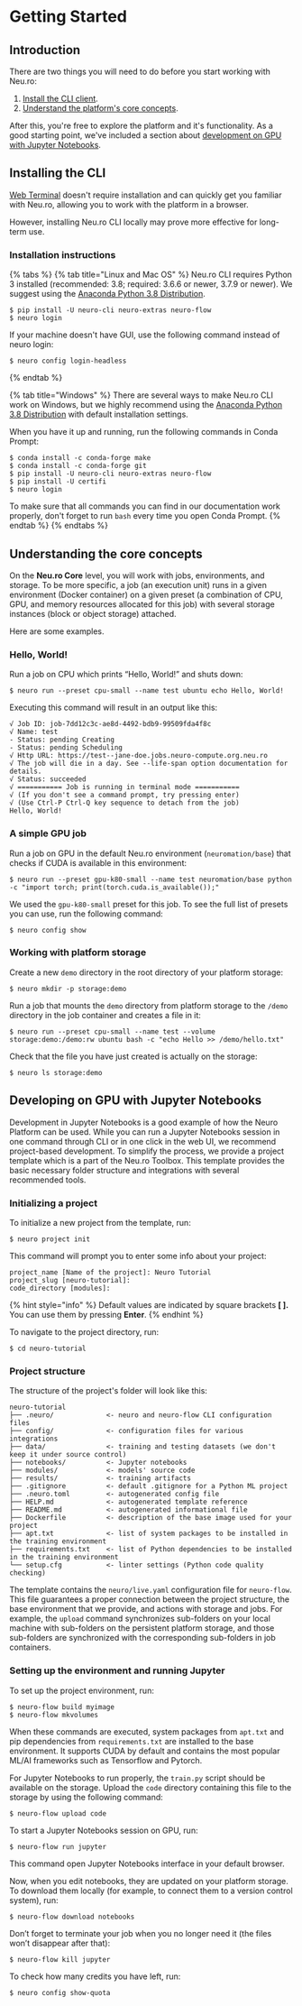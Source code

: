 # Getting Started

## Introduction

There are two things you will need to do before you start working with Neu.ro:

1. [Install the CLI client](getting-started.md#installing-the-cli).
2. [Understand the platform's core concepts](getting-started.md#understanding-the-core-concepts).

After this, you're free to explore the platform and it's functionality. As a good starting point, we've included a section about [development on GPU with Jupyter Notebooks](getting-started.md#developing-on-gpu-with-jupyter-notebooks).

## Installing the CLI

[Web Terminal](https://apps.neu.ro/shell?cluster_name=neuro-compute) doesn't require installation and can quickly get you familiar with Neu.ro, allowing you to work with the platform in a browser.

However, installing Neu.ro CLI locally may prove more effective for long-term use.

### Installation instructions

{% tabs %}
{% tab title="Linux and Mac OS" %}
Neu.ro CLI requires Python 3 installed \(recommended: 3.8; required: 3.6.6 or newer, 3.7.9 or newer\). We suggest using the [Anaconda Python 3.8 Distribution](https://www.anaconda.com/distribution/).

```text
$ pip install -U neuro-cli neuro-extras neuro-flow
$ neuro login
```

If your machine doesn't have GUI, use the following command instead of neuro login:

```text
$ neuro config login-headless
```
{% endtab %}

{% tab title="Windows" %}
There are several ways to make Neu.ro CLI work on Windows, but we highly recommend using the [Anaconda Python 3.8 Distribution](https://www.anaconda.com/distribution/) with default installation settings.

When you have it up and running, run the following commands in Conda Prompt:

```text
$ conda install -c conda-forge make
$ conda install -c conda-forge git    
$ pip install -U neuro-cli neuro-extras neuro-flow
$ pip install -U certifi
$ neuro login
```

To make sure that all commands you can find in our documentation work properly, don't forget to run `bash` every time you open Conda Prompt.
{% endtab %}
{% endtabs %}

## Understanding the core concepts

On the **Neu.ro Core** level, you will work with jobs, environments, and storage. To be more specific, a job \(an execution unit\) runs in a given environment \(Docker container\) on a given preset \(a combination of CPU, GPU, and memory resources allocated for this job\) with several storage instances \(block or object storage\) attached.

Here are some examples.

### Hello, World!

Run a job on CPU which prints “Hello, World!” and shuts down:

```text
$ neuro run --preset cpu-small --name test ubuntu echo Hello, World!
```

Executing this command will result in an output like this:

```text
√ Job ID: job-7dd12c3c-ae8d-4492-bdb9-99509fda4f8c
√ Name: test
- Status: pending Creating
- Status: pending Scheduling
√ Http URL: https://test--jane-doe.jobs.neuro-compute.org.neu.ro
√ The job will die in a day. See --life-span option documentation for details.
√ Status: succeeded
√ =========== Job is running in terminal mode ===========
√ (If you don't see a command prompt, try pressing enter)
√ (Use Ctrl-P Ctrl-Q key sequence to detach from the job)
Hello, World!
```

### A simple GPU job

Run a job on GPU in the default Neu.ro environment \(`neuromation/base`\) that checks if CUDA is available in this environment:

```text
$ neuro run --preset gpu-k80-small --name test neuromation/base python -c "import torch; print(torch.cuda.is_available());"
```

We used the `gpu-k80-small` preset for this job. To see the full list of presets you can use, run the following command:

```text
$ neuro config show
```

### Working with platform storage

Create a new `demo` directory in the root directory of your platform storage:

```text
$ neuro mkdir -p storage:demo
```

Run a job that mounts the `demo` directory from platform storage to the `/demo` directory in the job container and creates a file in it:

```text
$ neuro run --preset cpu-small --name test --volume storage:demo:/demo:rw ubuntu bash -c "echo Hello >> /demo/hello.txt"
```

Check that the file you have just created is actually on the storage:

```text
$ neuro ls storage:demo
```

## Developing on GPU with Jupyter Notebooks

Development in Jupyter Notebooks is a good example of how the Neuro Platform can be used. While you can run a Jupyter Notebooks session in one command through CLI or in one click in the web UI, we recommend project-based development. To simplify the process, we provide a project template which is a part of the Neu.ro Toolbox. This template provides the basic necessary folder structure and integrations with several recommended tools.

### Initializing a project

To initialize a new project from the template, run:

```text
$ neuro project init
```

This command will prompt you to enter some info about your project:

```text
project_name [Name of the project]: Neuro Tutorial
project_slug [neuro-tutorial]:
code_directory [modules]:
```

{% hint style="info" %}
Default values are indicated by square brackets **\[ \].** You can use them by pressing **Enter**.
{% endhint %}

To navigate to the project directory, run:

```text
$ cd neuro-tutorial
```

### Project structure

The structure of the project's folder will look like this:

```text
neuro-tutorial
├── .neuro/             <- neuro and neuro-flow CLI configuration files
├── config/             <- configuration files for various integrations
├── data/               <- training and testing datasets (we don't keep it under source control)
├── notebooks/          <- Jupyter notebooks
├── modules/            <- models' source code
├── results/            <- training artifacts
├── .gitignore          <- default .gitignore for a Python ML project
├── .neuro.toml         <- autogenerated config file
├── HELP.md             <- autogenerated template reference
├── README.md           <- autogenerated informational file
├── Dockerfile          <- description of the base image used for your project
├── apt.txt             <- list of system packages to be installed in the training environment
├── requirements.txt    <- list of Python dependencies to be installed in the training environment
└── setup.cfg           <- linter settings (Python code quality checking)
```

The template contains the `neuro/live.yaml` configuration file for `neuro-flow`. This file guarantees a proper connection between the project structure, the base environment that we provide, and actions with storage and jobs. For example, the `upload` command synchronizes sub-folders on your local machine with sub-folders on the persistent platform storage, and those sub-folders are synchronized with the corresponding sub-folders in job containers.

### Setting up the environment and running Jupyter

To set up the project environment, run:

```text
$ neuro-flow build myimage
$ neuro-flow mkvolumes
```

When these commands are executed, system packages from `apt.txt` and pip dependencies from `requirements.txt` are installed to the base environment. It supports CUDA by default and contains the most popular ML/AI frameworks such as Tensorflow and Pytorch.

For Jupyter Notebooks to run properly, the `train.py` script should be available on the storage. Upload the `code` directory containing this file to the storage by using the following command:

```text
$ neuro-flow upload code
```

To start a Jupyter Notebooks session on GPU, run:

```text
$ neuro-flow run jupyter
```

This command open Jupyter Notebooks interface in your default browser.

Now, when you edit notebooks, they are updated on your platform storage. To download them locally \(for example, to connect them to a version control system\), run:

```text
$ neuro-flow download notebooks
```

Don’t forget to terminate your job when you no longer need it \(the files won’t disappear after that\):

```text
$ neuro-flow kill jupyter
```

To check how many credits you have left, run:

```text
$ neuro config show-quota
```

